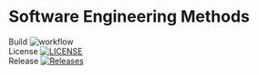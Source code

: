 # Software Engineering Methods

Build ![workflow](https://github.com/alexvazro/sem/actions/workflows/main.yml/badge.svg) <br />
License [![LICENSE](https://img.shields.io/github/license/alexvazro/sem.svg?style=flat-square)](https://github.com/alexvazro/sem/blob/master/LICENSE) <br />
Release [![Releases](https://img.shields.io/github/release/alexvazro/sem/all.svg?style=flat-square)](https://github.com/alexvazro/sem/releases) <br />